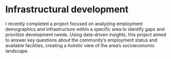 #  Infrastructural development
I recently completed a project focused on analyzing employment demographics and infrastructure within a specific area to identify gaps and prioritize development needs. Using data-driven insights, this project aimed to answer key questions about the community’s employment status and available facilities, creating a holistic view of the area’s socioeconomic landscape.
